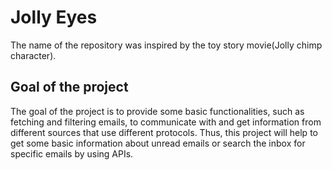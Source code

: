 # Jolly Eyes
The name of the repository was inspired by the toy story movie(Jolly chimp character).

## Goal of the project
The goal of the project is to provide some basic functionalities, such as fetching and filtering emails, to communicate with and get information from different sources 
that use different protocols. Thus, this project will help to get some basic information about unread emails or search the inbox for specific emails by using APIs.


